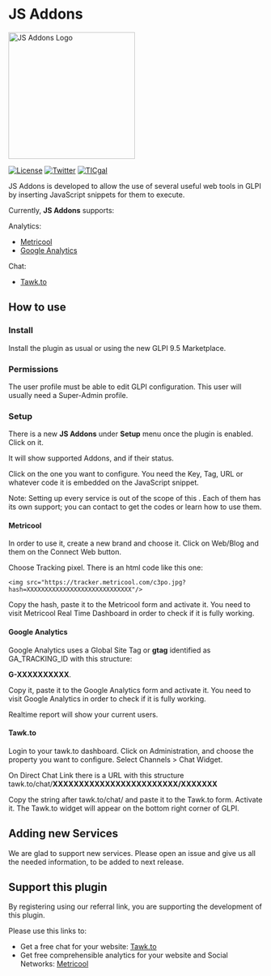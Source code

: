 # JS Addons
 <img src="https://raw.githubusercontent.com/ticgal/jsaddons/multimedia/jsaddons-logo.png" alt="JS Addons Logo" height="250px" width="250px" class="js-lazy-loaded">

[![License](https://img.shields.io/badge/License-GNU%20AGPLv3-blue.svg)](https://github.com/ticgal/jsaddons/blob/main/LICENSE)
[![Twitter](https://img.shields.io/badge/Twitter-TICgal-blue.svg)](https://twitter.com/ticgalcom)
[![TICgal](https://img.shields.io/badge/Web-TICgal-blue.svg)](https://tic.gal/)

 JS Addons is developed to allow the use of several useful web tools in GLPI by inserting JavaScript snippets for them to execute.  

Currently, **JS Addons** supports:

Analytics:
  - [Metricool](http://mtr.cool/yfuhbk)
  - [Google Analytics](https://analytics.google.com)

Chat:
  - [Tawk.to](https://www.tawk.to/?pid=snaotzu)

## How to use

### Install

Install the plugin as usual or using the new GLPI 9.5 Marketplace.

### Permissions

The user profile must be able to edit GLPI configuration. This user will usually need a Super-Admin profile.

### Setup

There is a new **JS Addons** under **Setup** menu once the plugin is enabled. Click on it.

It will show supported Addons, and if their status.

Click on the one you want to configure. You need the Key, Tag, URL or whatever code it is embedded on the JavaScript snippet.

Note: Setting up every service is out of the scope of this . Each of them has its own support; you can contact to get the codes or learn how to use them.

#### Metricool

In order to use it, create a new brand and choose it. Click on Web/Blog and them on the Connect Web button.

Choose Tracking pixel. There is an html code like this one:

```
<img src="https://tracker.metricool.com/c3po.jpg?hash=XXXXXXXXXXXXXXXXXXXXXXXXXXXXX"/>
```

Copy the hash, paste it to the Metricool form and activate it. You need to visit Metricool Real Time Dashboard in order to check if it is fully working.

#### Google Analytics

Google Analytics uses a Global Site Tag or **gtag** identified as GA_TRACKING_ID with this structure: 

**G-XXXXXXXXXX**.

Copy it, paste it to the Google Analytics form and activate it. You need to visit Google Analytics in order to check if it is fully working.

Realtime report will show your current users.

#### Tawk.to

Login to your tawk.to dashboard. Click on Administration, and choose the property you want to configure. Select Channels > Chat Widget.

On Direct Chat Link there is a URL with this structure tawk.to/chat/**XXXXXXXXXXXXXXXXXXXXXXXX/XXXXXXX**

Copy the string after  tawk.to/chat/ and paste it to the Tawk.to form. Activate it. The Tawk.to widget will appear on the bottom right corner of GLPI.

## Adding new Services

We are glad to support new services. Please open an issue and give us all the needed information, to be added to next release.

## Support this plugin

By registering using our referral link, you are supporting the development of this plugin.

Please use this links to:

- Get a free chat for your website: [Tawk.to](https://www.tawk.to/?pid=snaotzu)
- Get free comprehensible analytics for your website and Social Networks: [Metricool](http://mtr.cool/yfuhbk)
